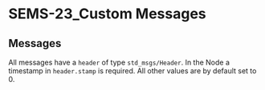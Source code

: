 # SEMS-23_Custom Messages

## Messages

All messages have a `header` of type `std_msgs/Header`. In the Node a timestamp in `header.stamp` is required. All other values are by default set to 0.